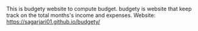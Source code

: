 This is budgety website to compute budget.
budgety is website that keep track on the total months's income and expenses.
Website: https://sagarjari01.github.io/budgety/
